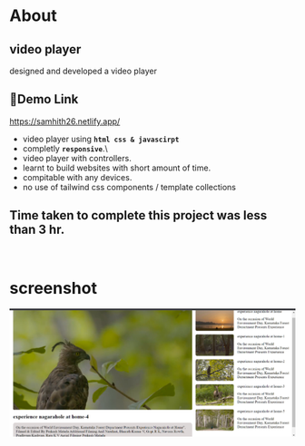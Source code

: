 # About

## video player
designed and developed a video player

## 🔗Demo Link
https://samhith26.netlify.app/
<br>

- video player using  **``html css & javascirpt``**
- completly **`responsive`**.\
- video player with controllers.
- learnt to build websites with short amount of time.
- compitable with any devices.
- no use of tailwind css components / template collections


## Time taken to complete this project was less than **3 hr**.
<br>

# screenshot

![preview](./assets/screenshot.png)

<br />